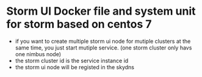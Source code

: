# Storm UI Docker file and system unit for storm based on centos 7

- if you want to create multiple storm ui node for mutiple clusters at the same time, you just start mutiple service. (one storm cluster only havs one nimbus node)
- the storm cluster id is the service instance id
- the storm ui node will be registed in the skydns 
